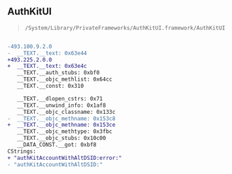 ## AuthKitUI

> `/System/Library/PrivateFrameworks/AuthKitUI.framework/AuthKitUI`

```diff

-493.100.9.2.0
-  __TEXT.__text: 0x63e44
+493.225.2.0.0
+  __TEXT.__text: 0x63e4c
   __TEXT.__auth_stubs: 0xbf0
   __TEXT.__objc_methlist: 0x64cc
   __TEXT.__const: 0x310

   __TEXT.__dlopen_cstrs: 0x71
   __TEXT.__unwind_info: 0x1af8
   __TEXT.__objc_classname: 0x133c
-  __TEXT.__objc_methname: 0x153c8
+  __TEXT.__objc_methname: 0x153ce
   __TEXT.__objc_methtype: 0x3fbc
   __TEXT.__objc_stubs: 0x10c00
   __DATA_CONST.__got: 0xbf8
CStrings:
+ "authKitAccountWithAltDSID:error:"
- "authKitAccountWithAltDSID:"

```
